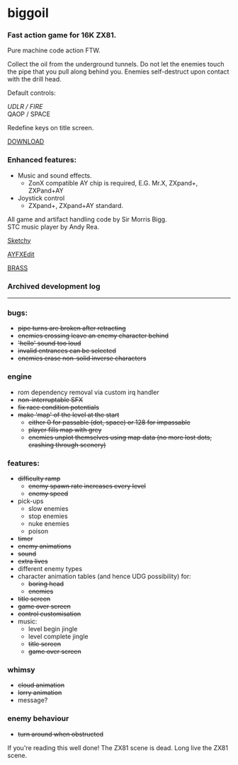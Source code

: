 # biggoil

### Fast action game for 16K ZX81.

Pure machine code action FTW.

Collect the oil from the underground tunnels. Do not let the enemies touch the pipe that you pull along behind you. Enemies self-destruct upon contact with the drill head.

Default controls:

_UDLR / FIRE_  
QAOP / SPACE 

Redefine keys on title screen.

[DOWNLOAD](https://github.com/charlierobson/biggoil/blob/master/biggoil.p)

### Enhanced features:

* Music and sound effects.
  * ZonX compatible AY chip is required, E.G. Mr.X, ZXpand+, ZXPand+AY
* Joystick control
  * ZXpand+, ZXpand+AY standard.

All game and artifact handling code by Sir Morris Bigg.  
STC music player by Andy Rea.

[Sketchy](https://charlierobson.github.io/p5-sketchy)

[AYFXEdit](https://shiru.untergrund.net/software.shtml)

[BRASS](http://www.benryves.com/bin/brass)


### Archived development log
___

### bugs:
* ~~pipe turns are broken after retracting~~
* ~~enemies crossing leave an enemy character behind~~
* ~~'hello' sound too loud~~
* ~~invalid entrances can be selected~~
* ~~enemies erase non-solid inverse characters~~

### engine
* rom dependency removal via custom irq handler
* ~~non-interruptable SFX~~
* ~~fix race condition potentials~~
* ~~make 'map' of the level at the start~~
  * ~~either 0 for passable (dot, space) or 128 for impassable~~
  * ~~player fills map with grey~~
  * ~~enemies unplot themselves using map data (no more lost dots, crashing through scenery)~~

### features:
* ~~difficulty ramp~~
  * ~~enemy spawn rate increases every level~~
  * ~~enemy speed~~
* pick-ups
  * slow enemies
  * stop enemies
  * nuke enemies
  * poison
* ~~timer~~
* ~~enemy animations~~
* ~~sound~~
* ~~extra lives~~
* different enemy types
* character animation tables (and hence UDG possibility) for:
  * ~~boring head~~
  * ~~enemies~~
* ~~title screen~~
* ~~game over screen~~
* ~~control customisation~~
* music:
  * level begin jingle
  * level complete jingle
  * ~~title screen~~
  * ~~game over screen~~

### whimsy
* ~~cloud animation~~
* ~~lorry animation~~
* message?

### enemy behaviour
* ~~turn around when obstructed~~

If you're reading this well done! The ZX81 scene is dead. Long live the ZX81 scene.
